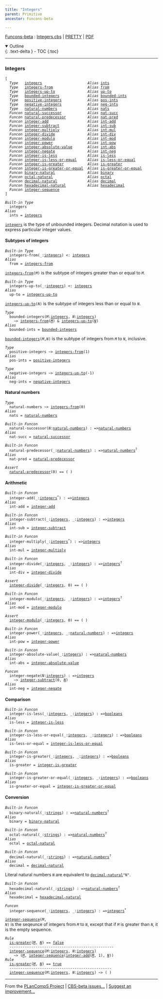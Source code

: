 ```yaml
---
title: "Integers"
parent: Primitive
ancestor: Funcons-beta

---
```


[Funcons-beta] : [Integers.cbs] \| [PRETTY] \| [PDF]

<details open markdown="block">
  <summary>
    Outline
  </summary>
  {: .text-delta }
- TOC
{:toc}
</details>

----
### Integers

<div class="highlighter-rouge"><pre class="highlight"><code>[
  <i class="keyword">Type</i>   <span class="name"><a href="#Name_integers">integers</a></span>                     <i class="keyword">Alias</i> <span class="name"><a href="#Name_ints">ints</a></span>
  <i class="keyword">Type</i>   <span class="name"><a href="#Name_integers-from">integers-from</a></span>                <i class="keyword">Alias</i> <span class="name"><a href="#Name_from">from</a></span>
  <i class="keyword">Type</i>   <span class="name"><a href="#Name_integers-up-to">integers-up-to</a></span>               <i class="keyword">Alias</i> <span class="name"><a href="#Name_up-to">up-to</a></span>
  <i class="keyword">Type</i>   <span class="name"><a href="#Name_bounded-integers">bounded-integers</a></span>             <i class="keyword">Alias</i> <span class="name"><a href="#Name_bounded-ints">bounded-ints</a></span>
  <i class="keyword">Type</i>   <span class="name"><a href="#Name_positive-integers">positive-integers</a></span>            <i class="keyword">Alias</i> <span class="name"><a href="#Name_pos-ints">pos-ints</a></span>
  <i class="keyword">Type</i>   <span class="name"><a href="#Name_negative-integers">negative-integers</a></span>            <i class="keyword">Alias</i> <span class="name"><a href="#Name_neg-ints">neg-ints</a></span>
  <i class="keyword">Type</i>   <span class="name"><a href="#Name_natural-numbers">natural-numbers</a></span>              <i class="keyword">Alias</i> <span class="name"><a href="#Name_nats">nats</a></span>
  <i class="keyword">Funcon</i> <span class="name"><a href="#Name_natural-successor">natural-successor</a></span>            <i class="keyword">Alias</i> <span class="name"><a href="#Name_nat-succ">nat-succ</a></span>
  <i class="keyword">Funcon</i> <span class="name"><a href="#Name_natural-predecessor">natural-predecessor</a></span>          <i class="keyword">Alias</i> <span class="name"><a href="#Name_nat-pred">nat-pred</a></span>
  <i class="keyword">Funcon</i> <span class="name"><a href="#Name_integer-add">integer-add</a></span>                  <i class="keyword">Alias</i> <span class="name"><a href="#Name_int-add">int-add</a></span>
  <i class="keyword">Funcon</i> <span class="name"><a href="#Name_integer-subtract">integer-subtract</a></span>             <i class="keyword">Alias</i> <span class="name"><a href="#Name_int-sub">int-sub</a></span>
  <i class="keyword">Funcon</i> <span class="name"><a href="#Name_integer-multiply">integer-multiply</a></span>             <i class="keyword">Alias</i> <span class="name"><a href="#Name_int-mul">int-mul</a></span>
  <i class="keyword">Funcon</i> <span class="name"><a href="#Name_integer-divide">integer-divide</a></span>               <i class="keyword">Alias</i> <span class="name"><a href="#Name_int-div">int-div</a></span>
  <i class="keyword">Funcon</i> <span class="name"><a href="#Name_integer-modulo">integer-modulo</a></span>               <i class="keyword">Alias</i> <span class="name"><a href="#Name_int-mod">int-mod</a></span>
  <i class="keyword">Funcon</i> <span class="name"><a href="#Name_integer-power">integer-power</a></span>                <i class="keyword">Alias</i> <span class="name"><a href="#Name_int-pow">int-pow</a></span>
  <i class="keyword">Funcon</i> <span class="name"><a href="#Name_integer-absolute-value">integer-absolute-value</a></span>       <i class="keyword">Alias</i> <span class="name"><a href="#Name_int-abs">int-abs</a></span>
  <i class="keyword">Funcon</i> <span class="name"><a href="#Name_integer-negate">integer-negate</a></span>               <i class="keyword">Alias</i> <span class="name"><a href="#Name_int-neg">int-neg</a></span>
  <i class="keyword">Funcon</i> <span class="name"><a href="#Name_integer-is-less">integer-is-less</a></span>              <i class="keyword">Alias</i> <span class="name"><a href="#Name_is-less">is-less</a></span>
  <i class="keyword">Funcon</i> <span class="name"><a href="#Name_integer-is-less-or-equal">integer-is-less-or-equal</a></span>     <i class="keyword">Alias</i> <span class="name"><a href="#Name_is-less-or-equal">is-less-or-equal</a></span>
  <i class="keyword">Funcon</i> <span class="name"><a href="#Name_integer-is-greater">integer-is-greater</a></span>           <i class="keyword">Alias</i> <span class="name"><a href="#Name_is-greater">is-greater</a></span>
  <i class="keyword">Funcon</i> <span class="name"><a href="#Name_integer-is-greater-or-equal">integer-is-greater-or-equal</a></span>  <i class="keyword">Alias</i> <span class="name"><a href="#Name_is-greater-or-equal">is-greater-or-equal</a></span>
  <i class="keyword">Funcon</i> <span class="name"><a href="#Name_binary-natural">binary-natural</a></span>               <i class="keyword">Alias</i> <span class="name"><a href="#Name_binary">binary</a></span>
  <i class="keyword">Funcon</i> <span class="name"><a href="#Name_octal-natural">octal-natural</a></span>                <i class="keyword">Alias</i> <span class="name"><a href="#Name_octal">octal</a></span>
  <i class="keyword">Funcon</i> <span class="name"><a href="#Name_decimal-natural">decimal-natural</a></span>              <i class="keyword">Alias</i> <span class="name"><a href="#Name_decimal">decimal</a></span>
  <i class="keyword">Funcon</i> <span class="name"><a href="#Name_hexadecimal-natural">hexadecimal-natural</a></span>          <i class="keyword">Alias</i> <span class="name"><a href="#Name_hexadecimal">hexadecimal</a></span>
  <i class="keyword">Funcon</i> <span class="name"><a href="#Name_integer-sequence">integer-sequence</a></span>
]</code></pre></div>




<div class="highlighter-rouge"><pre class="highlight"><code><i class="keyword">Built-in</i> <i class="keyword">Type</i>
  <span class="name"><span id="Name_integers">integers</span></span>
<i class="keyword">Alias</i>
  <span class="name"><span id="Name_ints">ints</span></span> = <span class="name"><a href="#Name_integers">integers</a></span></code></pre></div>


  <code><span class="name"><a href="#Name_integers">integers</a></span></code> is the type of unbounded integers. Decimal notation is used to
  express particular integer values.



#### Subtypes of integers


<div class="highlighter-rouge"><pre class="highlight"><code><i class="keyword">Built-in</i> <i class="keyword">Type</i>
  <span class="name"><span id="Name_integers-from">integers-from</span></span>(_:<span class="name"><a href="#Name_integers">integers</a></span>) <: <span class="name"><a href="#Name_integers">integers</a></span>
<i class="keyword">Alias</i>
  <span class="name"><span id="Name_from">from</span></span> = <span class="name"><a href="#Name_integers-from">integers-from</a></span></code></pre></div>


  <code><span class="name"><a href="#Name_integers-from">integers-from</a></span>(<i class="var">M</i>)</code> is the subtype of integers greater than or equal to <code><i class="var">M</i></code>.

<div class="highlighter-rouge"><pre class="highlight"><code><i class="keyword">Built-in</i> <i class="keyword">Type</i>
  <span class="name"><span id="Name_integers-up-to">integers-up-to</span></span>(_:<span class="name"><a href="#Name_integers">integers</a></span>) <: <span class="name"><a href="#Name_integers">integers</a></span>
<i class="keyword">Alias</i>
  <span class="name"><span id="Name_up-to">up-to</span></span> = <span class="name"><a href="#Name_integers-up-to">integers-up-to</a></span></code></pre></div>


  <code><span class="name"><a href="#Name_integers-up-to">integers-up-to</a></span>(<i class="var">N</i>)</code> is the subtype of integers less than or equal to <code><i class="var">N</i></code>.

<div class="highlighter-rouge"><pre class="highlight"><code><i class="keyword">Type</i>
  <span class="name"><span id="Name_bounded-integers">bounded-integers</span></span>(<span id="Variable387_M"><i class="var">M</i></span>:<span class="name"><a href="#Name_integers">integers</a></span>, <span id="Variable396_N"><i class="var">N</i></span>:<span class="name"><a href="#Name_integers">integers</a></span>)
    ~> <span class="name"><a href="#Name_integers-from">integers-from</a></span>(<a href="#Variable387_M"><i class="var">M</i></a>) & <span class="name"><a href="#Name_integers-up-to">integers-up-to</a></span>(<a href="#Variable396_N"><i class="var">N</i></a>)
<i class="keyword">Alias</i>
  <span class="name"><span id="Name_bounded-ints">bounded-ints</span></span> = <span class="name"><a href="#Name_bounded-integers">bounded-integers</a></span></code></pre></div>


  <code><span class="name"><a href="#Name_bounded-integers">bounded-integers</a></span>(<i class="var">M</i>,<i class="var">N</i>)</code> is the subtype of integers from <code><i class="var">M</i></code> to <code><i class="var">N</i></code>, inclusive.

<div class="highlighter-rouge"><pre class="highlight"><code><i class="keyword">Type</i>
  <span class="name"><span id="Name_positive-integers">positive-integers</span></span> ~> <span class="name"><a href="#Name_integers-from">integers-from</a></span>(1)
<i class="keyword">Alias</i>
  <span class="name"><span id="Name_pos-ints">pos-ints</span></span> = <span class="name"><a href="#Name_positive-integers">positive-integers</a></span></code></pre></div>

<div class="highlighter-rouge"><pre class="highlight"><code><i class="keyword">Type</i>
  <span class="name"><span id="Name_negative-integers">negative-integers</span></span> ~> <span class="name"><a href="#Name_integers-up-to">integers-up-to</a></span>(-1)
<i class="keyword">Alias</i>
  <span class="name"><span id="Name_neg-ints">neg-ints</span></span> = <span class="name"><a href="#Name_negative-integers">negative-integers</a></span></code></pre></div>



#### Natural numbers


<div class="highlighter-rouge"><pre class="highlight"><code><i class="keyword">Type</i>
  <span class="name"><span id="Name_natural-numbers">natural-numbers</span></span> ~> <span class="name"><a href="#Name_integers-from">integers-from</a></span>(0)
<i class="keyword">Alias</i>
  <span class="name"><span id="Name_nats">nats</span></span> = <span class="name"><a href="#Name_natural-numbers">natural-numbers</a></span></code></pre></div>

<div class="highlighter-rouge"><pre class="highlight"><code><i class="keyword">Built-in</i> <i class="keyword">Funcon</i>
  <span class="name"><span id="Name_natural-successor">natural-successor</span></span>(<span id="Variable585_N"><i class="var">N</i></span>:<span class="name"><a href="#Name_natural-numbers">natural-numbers</a></span>) : =><span class="name"><a href="#Name_natural-numbers">natural-numbers</a></span>
<i class="keyword">Alias</i>
  <span class="name"><span id="Name_nat-succ">nat-succ</span></span> = <span class="name"><a href="#Name_natural-successor">natural-successor</a></span></code></pre></div>

<div class="highlighter-rouge"><pre class="highlight"><code><i class="keyword">Built-in</i> <i class="keyword">Funcon</i>
  <span class="name"><span id="Name_natural-predecessor">natural-predecessor</span></span>(_:<span class="name"><a href="#Name_natural-numbers">natural-numbers</a></span>) : =><span class="name"><a href="#Name_natural-numbers">natural-numbers</a></span><sup class="sup">?</sup>
<i class="keyword">Alias</i>
  <span class="name"><span id="Name_nat-pred">nat-pred</span></span> = <span class="name"><a href="#Name_natural-predecessor">natural-predecessor</a></span></code></pre></div>

<div class="highlighter-rouge"><pre class="highlight"><code><i class="keyword">Assert</i>
  <span class="name"><a href="#Name_natural-predecessor">natural-predecessor</a></span>(0) == ( )</code></pre></div>



#### Arithmetic


<div class="highlighter-rouge"><pre class="highlight"><code><i class="keyword">Built-in</i> <i class="keyword">Funcon</i>
  <span class="name"><span id="Name_integer-add">integer-add</span></span>(_:<span class="name"><a href="#Name_integers">integers</a></span><sup class="sup">*</sup>) : =><span class="name"><a href="#Name_integers">integers</a></span>
<i class="keyword">Alias</i>
  <span class="name"><span id="Name_int-add">int-add</span></span> = <span class="name"><a href="#Name_integer-add">integer-add</a></span></code></pre></div>

<div class="highlighter-rouge"><pre class="highlight"><code><i class="keyword">Built-in</i> <i class="keyword">Funcon</i>
  <span class="name"><span id="Name_integer-subtract">integer-subtract</span></span>(_:<span class="name"><a href="#Name_integers">integers</a></span>, _:<span class="name"><a href="#Name_integers">integers</a></span>) : =><span class="name"><a href="#Name_integers">integers</a></span>
<i class="keyword">Alias</i>
  <span class="name"><span id="Name_int-sub">int-sub</span></span> = <span class="name"><a href="#Name_integer-subtract">integer-subtract</a></span></code></pre></div>

<div class="highlighter-rouge"><pre class="highlight"><code><i class="keyword">Built-in</i> <i class="keyword">Funcon</i>
  <span class="name"><span id="Name_integer-multiply">integer-multiply</span></span>(_:<span class="name"><a href="#Name_integers">integers</a></span><sup class="sup">*</sup>) : =><span class="name"><a href="#Name_integers">integers</a></span>
<i class="keyword">Alias</i>
  <span class="name"><span id="Name_int-mul">int-mul</span></span> = <span class="name"><a href="#Name_integer-multiply">integer-multiply</a></span></code></pre></div>

<div class="highlighter-rouge"><pre class="highlight"><code><i class="keyword">Built-in</i> <i class="keyword">Funcon</i>
  <span class="name"><span id="Name_integer-divide">integer-divide</span></span>(_:<span class="name"><a href="#Name_integers">integers</a></span>, _:<span class="name"><a href="#Name_integers">integers</a></span>) : =><span class="name"><a href="#Name_integers">integers</a></span><sup class="sup">?</sup>
<i class="keyword">Alias</i>
  <span class="name"><span id="Name_int-div">int-div</span></span> = <span class="name"><a href="#Name_integer-divide">integer-divide</a></span></code></pre></div>

<div class="highlighter-rouge"><pre class="highlight"><code><i class="keyword">Assert</i>
  <span class="name"><a href="#Name_integer-divide">integer-divide</a></span>(_:<span class="name"><a href="#Name_integers">integers</a></span>, 0) == ( )</code></pre></div>

<div class="highlighter-rouge"><pre class="highlight"><code><i class="keyword">Built-in</i> <i class="keyword">Funcon</i>
  <span class="name"><span id="Name_integer-modulo">integer-modulo</span></span>(_:<span class="name"><a href="#Name_integers">integers</a></span>, _:<span class="name"><a href="#Name_integers">integers</a></span>) : =><span class="name"><a href="#Name_integers">integers</a></span><sup class="sup">?</sup>
<i class="keyword">Alias</i>
  <span class="name"><span id="Name_int-mod">int-mod</span></span> = <span class="name"><a href="#Name_integer-modulo">integer-modulo</a></span></code></pre></div>

<div class="highlighter-rouge"><pre class="highlight"><code><i class="keyword">Assert</i>
  <span class="name"><a href="#Name_integer-modulo">integer-modulo</a></span>(_:<span class="name"><a href="#Name_integers">integers</a></span>, 0) == ( )</code></pre></div>

<div class="highlighter-rouge"><pre class="highlight"><code><i class="keyword">Built-in</i> <i class="keyword">Funcon</i>
  <span class="name"><span id="Name_integer-power">integer-power</span></span>(_:<span class="name"><a href="#Name_integers">integers</a></span>, _:<span class="name"><a href="#Name_natural-numbers">natural-numbers</a></span>) : =><span class="name"><a href="#Name_integers">integers</a></span>
<i class="keyword">Alias</i>
  <span class="name"><span id="Name_int-pow">int-pow</span></span> = <span class="name"><a href="#Name_integer-power">integer-power</a></span></code></pre></div>

<div class="highlighter-rouge"><pre class="highlight"><code><i class="keyword">Built-in</i> <i class="keyword">Funcon</i>
  <span class="name"><span id="Name_integer-absolute-value">integer-absolute-value</span></span>(_:<span class="name"><a href="#Name_integers">integers</a></span>) : =><span class="name"><a href="#Name_natural-numbers">natural-numbers</a></span>
<i class="keyword">Alias</i>
  <span class="name"><span id="Name_int-abs">int-abs</span></span> = <span class="name"><a href="#Name_integer-absolute-value">integer-absolute-value</a></span></code></pre></div>

<div class="highlighter-rouge"><pre class="highlight"><code><i class="keyword">Funcon</i>
  <span class="name"><span id="Name_integer-negate">integer-negate</span></span>(<span id="Variable925_N"><i class="var">N</i></span>:<span class="name"><a href="#Name_integers">integers</a></span>) : =><span class="name"><a href="#Name_integers">integers</a></span>
    ~> <span class="name"><a href="#Name_integer-subtract">integer-subtract</a></span>(0, <a href="#Variable925_N"><i class="var">N</i></a>)
<i class="keyword">Alias</i>
  <span class="name"><span id="Name_int-neg">int-neg</span></span> = <span class="name"><a href="#Name_integer-negate">integer-negate</a></span></code></pre></div>



#### Comparison


<div class="highlighter-rouge"><pre class="highlight"><code><i class="keyword">Built-in</i> <i class="keyword">Funcon</i>
  <span class="name"><span id="Name_integer-is-less">integer-is-less</span></span>(_:<span class="name"><a href="#Name_integers">integers</a></span>, _:<span class="name"><a href="#Name_integers">integers</a></span>) : =><span class="name"><a href="../Booleans/index.html#Name_booleans">booleans</a></span>
<i class="keyword">Alias</i>
  <span class="name"><span id="Name_is-less">is-less</span></span> = <span class="name"><a href="#Name_integer-is-less">integer-is-less</a></span></code></pre></div>

<div class="highlighter-rouge"><pre class="highlight"><code><i class="keyword">Built-in</i> <i class="keyword">Funcon</i>
  <span class="name"><span id="Name_integer-is-less-or-equal">integer-is-less-or-equal</span></span>(_:<span class="name"><a href="#Name_integers">integers</a></span>, _:<span class="name"><a href="#Name_integers">integers</a></span>) : =><span class="name"><a href="../Booleans/index.html#Name_booleans">booleans</a></span>
<i class="keyword">Alias</i>
  <span class="name"><span id="Name_is-less-or-equal">is-less-or-equal</span></span> = <span class="name"><a href="#Name_integer-is-less-or-equal">integer-is-less-or-equal</a></span></code></pre></div>

<div class="highlighter-rouge"><pre class="highlight"><code><i class="keyword">Built-in</i> <i class="keyword">Funcon</i>
  <span class="name"><span id="Name_integer-is-greater">integer-is-greater</span></span>(_:<span class="name"><a href="#Name_integers">integers</a></span>, _:<span class="name"><a href="#Name_integers">integers</a></span>) : =><span class="name"><a href="../Booleans/index.html#Name_booleans">booleans</a></span>
<i class="keyword">Alias</i>
  <span class="name"><span id="Name_is-greater">is-greater</span></span> = <span class="name"><a href="#Name_integer-is-greater">integer-is-greater</a></span></code></pre></div>

<div class="highlighter-rouge"><pre class="highlight"><code><i class="keyword">Built-in</i> <i class="keyword">Funcon</i>
  <span class="name"><span id="Name_integer-is-greater-or-equal">integer-is-greater-or-equal</span></span>(_:<span class="name"><a href="#Name_integers">integers</a></span>, _:<span class="name"><a href="#Name_integers">integers</a></span>) : =><span class="name"><a href="../Booleans/index.html#Name_booleans">booleans</a></span>
<i class="keyword">Alias</i>
  <span class="name"><span id="Name_is-greater-or-equal">is-greater-or-equal</span></span> = <span class="name"><a href="#Name_integer-is-greater-or-equal">integer-is-greater-or-equal</a></span></code></pre></div>



#### Conversion


<div class="highlighter-rouge"><pre class="highlight"><code><i class="keyword">Built-in</i> <i class="keyword">Funcon</i>
  <span class="name"><span id="Name_binary-natural">binary-natural</span></span>(_:<span class="name"><a href="../../Composite/Strings/index.html#Name_strings">strings</a></span>) : =><span class="name"><a href="#Name_natural-numbers">natural-numbers</a></span><sup class="sup">?</sup>
<i class="keyword">Alias</i>
  <span class="name"><span id="Name_binary">binary</span></span> = <span class="name"><a href="#Name_binary-natural">binary-natural</a></span></code></pre></div>

<div class="highlighter-rouge"><pre class="highlight"><code><i class="keyword">Built-in</i> <i class="keyword">Funcon</i>
  <span class="name"><span id="Name_octal-natural">octal-natural</span></span>(_:<span class="name"><a href="../../Composite/Strings/index.html#Name_strings">strings</a></span>) : =><span class="name"><a href="#Name_natural-numbers">natural-numbers</a></span><sup class="sup">?</sup>
<i class="keyword">Alias</i>
  <span class="name"><span id="Name_octal">octal</span></span> = <span class="name"><a href="#Name_octal-natural">octal-natural</a></span></code></pre></div>

<div class="highlighter-rouge"><pre class="highlight"><code><i class="keyword">Built-in</i> <i class="keyword">Funcon</i>
  <span class="name"><span id="Name_decimal-natural">decimal-natural</span></span>(_:<span class="name"><a href="../../Composite/Strings/index.html#Name_strings">strings</a></span>) : =><span class="name"><a href="#Name_natural-numbers">natural-numbers</a></span><sup class="sup">?</sup>
<i class="keyword">Alias</i>
  <span class="name"><span id="Name_decimal">decimal</span></span> = <span class="name"><a href="#Name_decimal-natural">decimal-natural</a></span></code></pre></div>


  Literal natural numbers <code><i class="var">N</i></code> are equivalent to <code><span class="name"><a href="#Name_decimal-natural">decimal-natural</a></span>"N"</code>.

<div class="highlighter-rouge"><pre class="highlight"><code><i class="keyword">Built-in</i> <i class="keyword">Funcon</i>
  <span class="name"><span id="Name_hexadecimal-natural">hexadecimal-natural</span></span>(_:<span class="name"><a href="../../Composite/Strings/index.html#Name_strings">strings</a></span>) : =><span class="name"><a href="#Name_natural-numbers">natural-numbers</a></span><sup class="sup">?</sup>
<i class="keyword">Alias</i>
  <span class="name"><span id="Name_hexadecimal">hexadecimal</span></span> = <span class="name"><a href="#Name_hexadecimal-natural">hexadecimal-natural</a></span></code></pre></div>



<div class="highlighter-rouge"><pre class="highlight"><code><i class="keyword">Funcon</i>
  <span class="name"><span id="Name_integer-sequence">integer-sequence</span></span>(_:<span class="name"><a href="#Name_integers">integers</a></span>, _:<span class="name"><a href="#Name_integers">integers</a></span>) : =><span class="name"><a href="#Name_integers">integers</a></span><sup class="sup">*</sup></code></pre></div>

  <code><span class="name"><a href="#Name_integer-sequence">integer-sequence</a></span>(<i class="var">M</i>, <i class="var">N</i>)</code> is the seqeunce of integers from <code><i class="var">M</i></code> to <code><i class="var">N</i></code>,
  except that if <code><i class="var">M</i></code> is greater than <code><i class="var">N</i></code>, it is the empty sequence.

<div class="highlighter-rouge"><pre class="highlight"><code><i class="keyword">Rule</i>
  <span class="name"><a href="#Name_is-greater">is-greater</a></span>(<a href="#Variable1416_M"><i class="var">M</i></a>, <a href="#Variable1424_N"><i class="var">N</i></a>) == <span class="name"><a href="../Booleans/index.html#Name_false">false</a></span>
  ------------------------------------------------
  <span class="name"><a href="#Name_integer-sequence">integer-sequence</a></span>(<span id="Variable1416_M"><i class="var">M</i></span>:<span class="name"><a href="#Name_integers">integers</a></span>, <span id="Variable1424_N"><i class="var">N</i></span>:<span class="name"><a href="#Name_integers">integers</a></span>)
    ~> (<a href="#Variable1416_M"><i class="var">M</i></a>, <span class="name"><a href="#Name_integer-sequence">integer-sequence</a></span>(<span class="name"><a href="#Name_integer-add">integer-add</a></span>(<a href="#Variable1416_M"><i class="var">M</i></a>, 1), <a href="#Variable1424_N"><i class="var">N</i></a>))
<i class="keyword">Rule</i>
  <span class="name"><a href="#Name_is-greater">is-greater</a></span>(<a href="#Variable1507_M"><i class="var">M</i></a>, <a href="#Variable1515_N"><i class="var">N</i></a>) == <span class="name"><a href="../Booleans/index.html#Name_true">true</a></span>
  -----------------------------------------------
  <span class="name"><a href="#Name_integer-sequence">integer-sequence</a></span>(<span id="Variable1507_M"><i class="var">M</i></span>:<span class="name"><a href="#Name_integers">integers</a></span>, <span id="Variable1515_N"><i class="var">N</i></span>:<span class="name"><a href="#Name_integers">integers</a></span>) ~> ( )</code></pre></div>



[Funcons-beta]: /CBS-beta/docs/Funcons-beta
  "FUNCONS-BETA"
[Unstable-Funcons-beta]: /CBS-beta/docs/Unstable-Funcons-beta
  "UNSTABLE-FUNCONS-BETA"
[Languages-beta]: /CBS-beta/docs/Languages-beta
  "LANGUAGES-BETA"
[Unstable-Languages-beta]: /CBS-beta/docs/Unstable-Languages-beta
  "UNSTABLE-LANGUAGES-BETA"
[CBS-beta]: /CBS-beta
  "CBS-BETA"
[Integers.cbs]: https://github.com/plancomps/CBS-beta/blob/math/Funcons-beta/Values/Primitive/Integers/Integers.cbs
  "CBS SOURCE FILE ON GITHUB"
[PLAIN]: /CBS-beta/docs/Funcons-beta/Values/Primitive/Integers
  "CBS SOURCE WEB PAGE"
[PRETTY]: /CBS-beta/math/Funcons-beta/Values/Primitive/Integers
  "CBS-KATEX WEB PAGE"
[PDF]: https://github.com/plancomps/CBS-beta/blob/math/Funcons-beta/Values/Primitive/Integers/Integers.pdf
  "CBS-LATEX PDF FILE"
[PLanCompS Project]: https://plancomps.github.io
  "PROGRAMMING LANGUAGE COMPONENTS AND SPECIFICATIONS PROJECT HOME PAGE"

____

From the [PLanCompS Project] | [CBS-beta issues...] | [Suggest an improvement...]

[CBS-beta issues...]: https://github.com/plancomps/CBS-beta/issues
   "CBS-BETA ISSUE REPORTS ON GITHUB"
 [Suggest an improvement...]: mailto:plancomps@gmail.com?Subject=CBS-beta%20-%20comment&Body=Re%3A%20CBS-beta%20specification%20at%20Values/Primitive/Integers/Integers.cbs%0A%0AComment/Query/Issue/Suggestion%3A%0A%0A%0ASignature%3A%0A
   "GENERATE AN EMAIL TEMPLATE"
